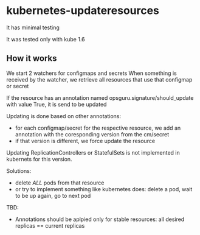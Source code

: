 # kubernetes-updateresources

It has minimal testing

It was tested only with kube 1.6

## How it works

We start 2 watchers for configmaps and secrets
When something is received by the watcher, we retrieve all resources that use
that configmap or secret

If the resource has an annotation named opsguru.signature/should_update with value True,
it is send to be updated

Updating is done based on other annotations:
* for each configmap/secret for the respective resource, we add an annotation with the coresponding version
from the cm/secret
* if that version is different, we force update the resource

Updating ReplicationControllers or StatefulSets is not implemented in kubernets for this version.

Solutions:
* delete _ALL_ pods from that resource
* or try to implement something like kubernetes does: delete a pod, wait to be up again, go to next pod

TBD:
* Annotations should be aplpied only for stable resources: all desired replicas == current replicas
